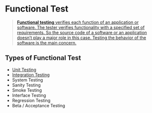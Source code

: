 Functional Test
====

> [**Functional testing** verifies each function of an application or software. The tester verifies functionality with a specified set of requirements. So the source code of a software or an application doesn’t play a major role in this case. Testing the behavior of the software is the main concern.](https://www.testim.io/blog/software-testing-basics/) 

## Types of Functional Test ##

- [Unit Testing](unit-test.md)
- [Integration Testing](integration-test.md)
- System Testing
- Sanity Testing
- Smoke Testing
- Interface Testing
- Regression Testing
- Beta / Acceptance Testing
